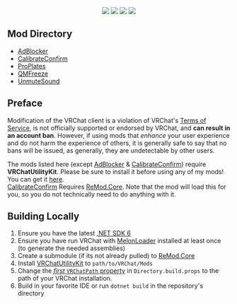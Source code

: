 <p align="center">
    <img src="https://img.shields.io/static/v1?label=melonloader&message=v0.5.4&color=green&style=flat-square">
    <img src="https://img.shields.io/static/v1?label=vrchat&message=1192&color=00c9ab&style=flat-square">
    <img src="https://img.shields.io/github/workflow/status/tetra-fox/VRCMods/Build?style=flat-square">
    <img src="https://img.shields.io/github/downloads/tetra-fox/VRCMods/total?color=informational&style=flat-square">
</p>

## Mod Directory
- [AdBlocker](../../tree/master/AdBlocker)
- [CalibrateConfirm](../../tree/master/CalibrateConfirm)
- [ProPlates](../../tree/master/ProPlates)
- [QMFreeze](../../tree/master/QMFreeze)
- [UnmuteSound](../../tree/master/UnmuteSound)
<!-- - [ComfierVRMenu])(../../tree/master/ComfierVRMenu) SOON™ -->
<!-- - [VXP])(../../tree/master/VXP) SOON™ -->

## Preface
Modification of the VRChat client is a violation of VRChat's [Terms of Service](https://hello.vrchat.com/legal), is not officially supported or endorsed by VRChat, and **can result in an account ban**. However, if using mods that _enhance_ your user experience and do not harm the experience of others, it is generally safe to say that no bans will be issued, as generally, they are undetectable by other users.

The mods listed here (except [AdBlocker](../../tree/master/AdBlocker) & [CalibrateConfirm](../../tree/master/CalibrateConfirm)) require **VRChatUtilityKit**. Please be sure to install it before using any of my mods! You can get it [here](https://github.com/SleepyVRC/Mods/releases).<br>
[CalibrateConfirm](../../tree/master/CalibrateConfirm) Requires [ReMod.Core](https://github.com/RequiDev/ReMod.Core). Note that the mod will load this for you, so you do not technically need to do anything with it.

## Building Locally
1. Ensure you have the latest [.NET SDK 6](https://dotnet.microsoft.com/en-us/download/dotnet/6.0)
2. Ensure you have run VRChat with [MelonLoader](https://github.com/LavaGang/MelonLoader) installed at least once (to generate the needed assemblies)
3. Create a submodule (if its not already pulled) to [ReMod.Core](https://github.com/RequiDev/ReMod.Core)
4. Install [VRChatUtilityKit](https://github.com/SleepyVRC/Mods/releases) to `path/to/VRChat/Mods`
5. Change the [_first_ `VRChatPath` property](https://github.com/tetra-fox/VRCMods/blob/main/Directory.Build.props#L6) in `Directory.build.props` to the path of your VRChat installation.
6. Build in your favorite IDE or run `dotnet build` in the repository's directory